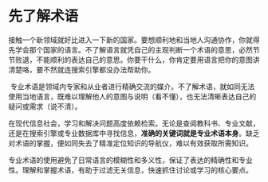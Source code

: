 # 先了解术语

接触一个新领域就好比进入一下新的国家。要想顺利地和当地人沟通协作，你就得先学会那个国家的语言。不了解语言就凭自己的主观判断一个术语的意思，必然节节败退，不能顺利的表达自己的意思。你要干什么，你肯定要用语言把你的意图讲清楚咯，要不然就连搜索引擎都没办法帮助你。

 专业术语是领域内专家和从业者进行精确交流的媒介。不了解术语，就如同无法使用当地语言，既难以理解他人的意图与说明（看不懂），也无法清晰表达自己的疑问或需求（说不清）。

在现代信息社会，学习和解决问题高度依赖检索。无论是查阅教科书、专业文献，还是在搜索引擎或专业数据库中寻找信息，​**​准确的关键词就是专业术语本身​**​。缺乏对术语的掌握，便如同失去了精准定位知识的导航仪，难以有效获取所需知识。

专业术语的使用避免了日常语言的模糊性和多义性，保证了表达的精确性和专业性。理解和掌握术语，有助于过滤无关信息，快速抓住讨论或学习的核心要点。